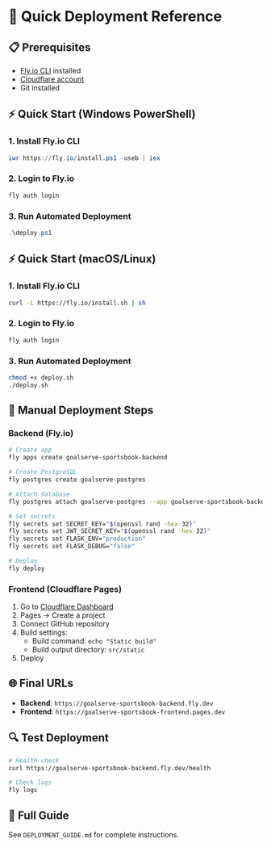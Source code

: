 # 🚀 Quick Deployment Reference

## 📋 Prerequisites
- [Fly.io CLI](https://fly.io/docs/hands-on/install-flyctl/) installed
- [Cloudflare account](https://dash.cloudflare.com/sign-up)
- Git installed

## ⚡ Quick Start (Windows PowerShell)

### 1. Install Fly.io CLI
```powershell
iwr https://fly.io/install.ps1 -useb | iex
```

### 2. Login to Fly.io
```powershell
fly auth login
```

### 3. Run Automated Deployment
```powershell
.\deploy.ps1
```

## ⚡ Quick Start (macOS/Linux)

### 1. Install Fly.io CLI
```bash
curl -L https://fly.io/install.sh | sh
```

### 2. Login to Fly.io
```bash
fly auth login
```

### 3. Run Automated Deployment
```bash
chmod +x deploy.sh
./deploy.sh
```

## 🔧 Manual Deployment Steps

### Backend (Fly.io)
```bash
# Create app
fly apps create goalserve-sportsbook-backend

# Create PostgreSQL
fly postgres create goalserve-postgres

# Attach database
fly postgres attach goalserve-postgres --app goalserve-sportsbook-backend

# Set secrets
fly secrets set SECRET_KEY="$(openssl rand -hex 32)"
fly secrets set JWT_SECRET_KEY="$(openssl rand -hex 32)"
fly secrets set FLASK_ENV="production"
fly secrets set FLASK_DEBUG="false"

# Deploy
fly deploy
```

### Frontend (Cloudflare Pages)
1. Go to [Cloudflare Dashboard](https://dash.cloudflare.com/)
2. Pages → Create a project
3. Connect GitHub repository
4. Build settings:
   - Build command: `echo "Static build"`
   - Build output directory: `src/static`
5. Deploy

## 🌐 Final URLs
- **Backend**: `https://goalserve-sportsbook-backend.fly.dev`
- **Frontend**: `https://goalserve-sportsbook-frontend.pages.dev`

## 🔍 Test Deployment
```bash
# Health check
curl https://goalserve-sportsbook-backend.fly.dev/health

# Check logs
fly logs
```

## 📖 Full Guide
See `DEPLOYMENT_GUIDE.md` for complete instructions.
